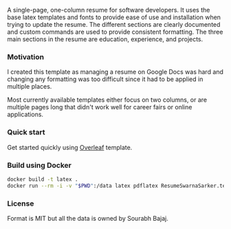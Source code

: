 A single-page, one-column resume for software developers. It uses the base latex templates and fonts to provide ease of use and installation when trying to update the resume. The different sections are clearly documented and custom commands are used to provide consistent formatting. The three main sections in the resume are education, experience, and projects.

### Motivation

I created this template as managing a resume on Google Docs was hard and changing any formatting was too difficult since it had to be applied in multiple places.

Most currently available templates either focus on two columns, or are multiple pages long that didn't work well for career fairs or online applications.

### Quick start

Get started quickly using [Overleaf](https://www.overleaf.com/project/6383fc7ae5946f0185fe9ca3) template.

### Build using Docker

```sh
docker build -t latex .
docker run --rm -i -v "$PWD":/data latex pdflatex ResumeSwarnaSarker.tex
```

### License

Format is MIT but all the data is owned by Sourabh Bajaj.
